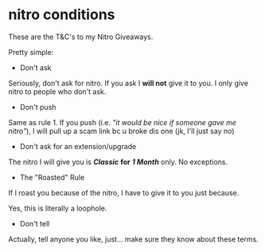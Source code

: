 # nitro conditions

These are the T&C's to my Nitro Giveaways.

Pretty simple:

- Don't ask

Seriously, don't ask for nitro. If you ask I **will not** give it to you.
I only give nitro to people who don't ask.

- Don't push

Same as rule 1. If you push (i.e. *"it would be nice if someone gave me nitro"*), I will pull up a scam link bc u broke dis one (jk, I'll just say no)

- Don't ask for an extension/upgrade

The nitro I will give you is ***Classic*** **for** ***1 Month*** only.
No exceptions.

- The "Roasted" Rule

If I roast you because of the nitro, I have to give it to you just because.

Yes, this is literally a loophole.

- Don't tell

Actually, tell anyone you like, just... make sure they know about these terms.
